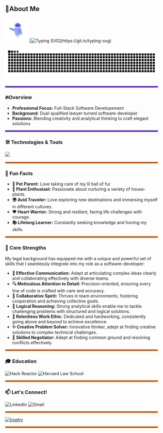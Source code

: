 ## :wave:About Me
<img src="./Animation - 1722528065159.gif" alt="Cute Robot Animation" height="80">[![Typing SVG](https://readme-typing-svg.demolab.com?font=Fira+Code&pause=1000&color=6833F7&width=800&lines=Hi+there!+I'm+Pallavi,+a+full-stack+software+developer!)](https://git.io/typing-svg) 
<div align="center">
  <picture>
    <source media="(prefers-color-scheme: dark)" srcset="https://github.com/Pallavi25Kishore/Pallavi25Kishore/raw/output/github-contribution-grid-snake-dark.svg">
    <img alt="github contribution grid snake" src="https://github.com/Pallavi25Kishore/Pallavi25Kishore/raw/output/github-contribution-grid-snake.svg" style="max-width: 100%;">
  </picture>
</div>
<hr style="border: 2px solid #6833F7;">

### :fire:Overview
- **Professional Focus:** Full-Stack Software Developement
- **Background:** Dual-qualified lawyer turned software-developer
- **Passions:** Blending creativity and analytical thinking to craft elegant solutions
  
<hr style="border: 2px solid #6833F7;">

### 🛠️ Technologies & Tools
<p>
  <a href="https://skillicons.dev">
    <img src="https://skillicons.dev/icons?i=js,html,css,jquery,react,tailwind,express,babel,jest,vscode,bash,git,github,aws,mongodb,mysql,nodejs,postgres,postman,sequelize,webpack,nginx&theme=light" />
  </a>
</p>

<hr style="border: 2px solid #ff6600;">

### 🎉 Fun Facts
- **🐾 Pet Parent:** Love taking care of my lil ball of fur
- **🌿 Plant Enthusiast:** Passionate about nurturing a variety of house-plants.
- **🌍 Avid Traveler:** Love exploring new destinations and immersing myself in different cultures.
- **❤️ Heart Warrior:** Strong and resilient, facing life challenges with courage.
- **📚 Lifelong Learner:** Constantly seeking knowledge and honing my skills.

<hr style="border: 2px solid #ff6600;">

### 🌟 Core Strengths
My legal background has equipped me with a unique and powerful set of skills that I seamlessly integrate into my role as a software-developer:
- **💬 Effective Communication:** Adept at articulating complex ideas clearly and collaborating effectively with diverse teams.
- **🔍 Meticulous Attention to Detail:** Precision-oriented, ensuring every line of code is crafted with care and accuracy.
- **🤝 Collaborative Spirit:** Thrives in team environments, fostering cooperation and achieving collective goals.
- **🧠 Logical Reasoning:** Strong analytical skills enable me to tackle challenging problems with structured and logical solutions.
- **💪 Relentless Work Ethic:** Dedicated and hardworking, consistently going above and beyond to achieve excellence.
- **✨ Creative Problem Solver:** Innovative thinker, adept at finding creative solutions to complex technical challenges.
- **🤝 Skilled Negotiator:** Adept at finding common ground and resolving conflicts effectively.

<hr style="border: 2px solid #ff6600;">

### 🎓 Education
<p>
  <img src="https://img.shields.io/badge/Hack%20Reactor-black?style=for-the-badge" alt="Hack Reactor" />
  <img src="https://img.shields.io/badge/Harvard%20Law%20School-black?style=for-the-badge" alt="Harvard Law School" />
</p>

<hr style="border: 2px solid #ff6600;">

### 📫 Let's Connect!
<p>
  <a href="https://www.linkedin.com/in/pallavi-kishore-46251726/" style="text-decoration: none;">
    <img src="https://img.shields.io/badge/linkedin-black?style=for-the-badge&logo=linkedin" alt="LinkedIn" />
  </a>
  <a href="mailto:Pallavi25Kishore@gmail.com" style="text-decoration: none;">
    <img src="https://img.shields.io/badge/gmail-black?style=for-the-badge&logo=gmail" alt="Gmail" />
  </a>
</p>

<hr style="border: 2px solid #ff6600;">

[![trophy](https://github-profile-trophy.vercel.app/?username=Pallavi25Kishore&theme=discord&title=-Stars,-Followers,-Experience,-Issues)](https://github.com/ryo-ma/github-profile-trophy) 

<hr style="border: 2px solid #ff6600;">


